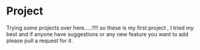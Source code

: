 # Project
Trying some projects over here.....!!!!
so these is my first project , I tried my best and if anyone have suggestions or any new feature you want to add please pull a request for it.
